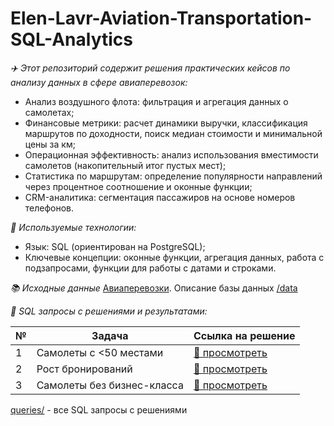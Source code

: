 # Elen-Lavr-Aviation-Transportation-SQL-Analytics

_:airplane:  Этот репозиторий содержит решения практических кейсов по анализу данных в сфере авиаперевозок:_
  * Анализ воздушного флота: фильтрация и агрегация данных о самолетах;
  * Финансовые метрики: расчет динамики выручки, классификация маршрутов по доходности, поиск медиан стоимости и минимальной цены за км;
  * Операционная эффективность: анализ использования вместимости самолетов (накопительный итог пустых мест);
  * Статистика по маршрутам: определение популярности направлений через процентное соотношение и оконные функции;
  * CRM-аналитика: сегментация пассажиров на основе номеров телефонов.

_:toolbox:  Используемые технологии:_
  * Язык: SQL (ориентирован на PostgreSQL);
  * Ключевые концепции: оконные функции, агрегация данных, работа с подзапросами, функции для работы с датами и строками.

_:books: Исходные данные_ [Авиаперевозки](https://github.com/Elen-Lavr/Elen-Lavr-Aviation-Transportation-SQL-Analytics/blob/main/avia.backup). Описание базы данных [/data](./data/bookings.pdf) 

_:memo: SQL запросы с решениями и результатами:_

| № | Задача | Ссылка на решение |
|---|--------|------------------|
| 1 | Самолеты с <50 местами | [📁 просмотреть](./queries/01_aircrafts_less_50_seats.md) |
| 2 | Рост бронирований | [📁 просмотреть](./queries/02_monthly_booking_growth.md) |
| 3 | Самолеты без бизнес-класса | [📁 просмотреть](./queries/03_no_business_class.md) |


[queries/](./queries/) - все SQL запросы с решениями  


